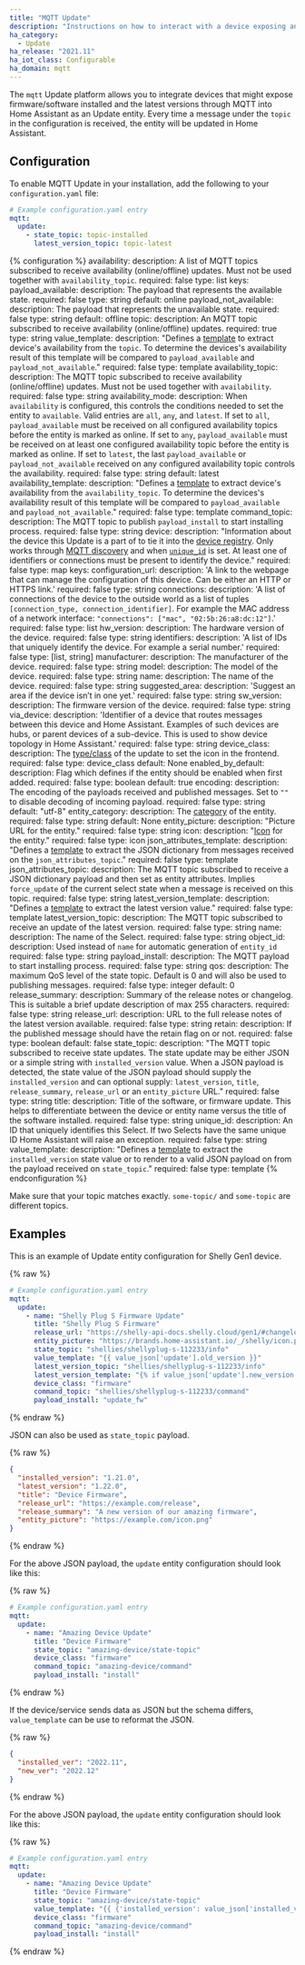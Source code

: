 ```yaml
---
title: "MQTT Update"
description: "Instructions on how to interact with a device exposing an Update entity through MQTT from within Home Assistant."
ha_category:
  - Update
ha_release: "2021.11"
ha_iot_class: Configurable
ha_domain: mqtt
---
```


The `mqtt` Update platform allows you to integrate devices that might expose firmware/software installed and the latest versions through MQTT into Home Assistant as an Update entity. Every time a message under the `topic` in the configuration is received, the entity will be updated in Home Assistant.

## Configuration

To enable MQTT Update in your installation, add the following to your `configuration.yaml` file:

```yaml
# Example configuration.yaml entry
mqtt:
  update:
    - state_topic: topic-installed
      latest_version_topic: topic-latest
```

{% configuration %}
availability:
  description: A list of MQTT topics subscribed to receive availability (online/offline) updates. Must not be used together with `availability_topic`.
  required: false
  type: list
  keys:
    payload_available:
      description: The payload that represents the available state.
      required: false
      type: string
      default: online
    payload_not_available:
      description: The payload that represents the unavailable state.
      required: false
      type: string
      default: offline
    topic:
      description: An MQTT topic subscribed to receive availability (online/offline) updates.
      required: true
      type: string
    value_template:
      description: "Defines a [template](/docs/configuration/templating/#using-templates-with-the-mqtt-integration) to extract device's availability from the `topic`. To determine the devices's availability result of this template will be compared to `payload_available` and `payload_not_available`."
      required: false
      type: template
availability_topic:
  description: The MQTT topic subscribed to receive availability (online/offline) updates. Must not be used together with `availability`.
  required: false
  type: string
availability_mode:
   description: When `availability` is configured, this controls the conditions needed to set the entity to `available`. Valid entries are `all`, `any`, and `latest`. If set to `all`, `payload_available` must be received on all configured availability topics before the entity is marked as online. If set to `any`, `payload_available` must be received on at least one configured availability topic before the entity is marked as online. If set to `latest`, the last `payload_available` or `payload_not_available` received on any configured availability topic controls the availability.
   required: false
   type: string
   default: latest
availability_template:
  description: "Defines a [template](/docs/configuration/templating/#using-templates-with-the-mqtt-integration) to extract device's availability from the `availability_topic`. To determine the devices's availability result of this template will be compared to `payload_available` and `payload_not_available`."
  required: false
  type: template
command_topic:
  description: The MQTT topic to publish `payload_install` to start installing process.
  required: false
  type: string
device:
  description: "Information about the device this Update is a part of to tie it into the [device registry](https://developers.home-assistant.io/docs/en/device_registry_index.html). Only works through [MQTT discovery](/docs/mqtt/discovery/) and when [`unique_id`](#unique_id) is set. At least one of identifiers or connections must be present to identify the device."
  required: false
  type: map
  keys:
    configuration_url:
      description: 'A link to the webpage that can manage the configuration of this device. Can be either an HTTP or HTTPS link.'
      required: false
      type: string
    connections:
      description: 'A list of connections of the device to the outside world as a list of tuples `[connection_type, connection_identifier]`. For example the MAC address of a network interface: `"connections": ["mac", "02:5b:26:a8:dc:12"]`.'
      required: false
      type: list
    hw_version:
      description: The hardware version of the device.
      required: false
      type: string
    identifiers:
      description: 'A list of IDs that uniquely identify the device. For example a serial number.'
      required: false
      type: [list, string]
    manufacturer:
      description: The manufacturer of the device.
      required: false
      type: string
    model:
      description: The model of the device.
      required: false
      type: string
    name:
      description: The name of the device.
      required: false
      type: string
    suggested_area:
      description: 'Suggest an area if the device isn’t in one yet.'
      required: false
      type: string
    sw_version:
      description: The firmware version of the device.
      required: false
      type: string
    via_device:
      description: 'Identifier of a device that routes messages between this device and Home Assistant. Examples of such devices are hubs, or parent devices of a sub-device. This is used to show device topology in Home Assistant.'
      required: false
      type: string
device_class:
  description: The [type/class](/integrations/update/#device-classes) of the update to set the icon in the frontend.
  required: false
  type: device_class
  default: None
enabled_by_default:
  description: Flag which defines if the entity should be enabled when first added.
  required: false
  type: boolean
  default: true
encoding:
  description: The encoding of the payloads received and published messages. Set to `""` to disable decoding of incoming payload.
  required: false
  type: string
  default: "utf-8"
entity_category:
  description: The [category](https://developers.home-assistant.io/docs/core/entity#generic-properties) of the entity.
  required: false
  type: string
  default: None
entity_picture:
  description: "Picture URL for the entity."
  required: false
  type: string
icon:
  description: "[Icon](/docs/configuration/customizing-devices/#icon) for the entity."
  required: false
  type: icon
json_attributes_template:
  description: "Defines a [template](/docs/configuration/templating/#using-templates-with-the-mqtt-integration) to extract the JSON dictionary from messages received on the `json_attributes_topic`."
  required: false
  type: template
json_attributes_topic:
  description: The MQTT topic subscribed to receive a JSON dictionary payload and then set as entity attributes. Implies `force_update` of the current select state when a message is received on this topic.
  required: false
  type: string
latest_version_template:
  description: "Defines a [template](/docs/configuration/templating/#using-templates-with-the-mqtt-integration) to extract the latest version value."
  required: false
  type: template
latest_version_topic:
  description: The MQTT topic subscribed to receive an update of the latest version.
  required: false
  type: string
name:
  description: The name of the Select.
  required: false
  type: string
object_id:
  description: Used instead of `name` for automatic generation of `entity_id`
  required: false
  type: string
payload_install:
  description: The MQTT payload to start installing process.
  required: false
  type: string
qos:
  description: The maximum QoS level of the state topic. Default is 0 and will also be used to publishing messages.
  required: false
  type: integer
  default: 0
release_summary:
  description: Summary of the release notes or changelog. This is suitable a brief update description of max 255 characters.
  required: false
  type: string
release_url:
  description: URL to the full release notes of the latest version available.
  required: false
  type: string
retain:
  description: If the published message should have the retain flag on or not.
  required: false
  type: boolean
  default: false
state_topic:
  description: "The MQTT topic subscribed to receive state updates. The state update may be either JSON or a simple string with `installed_version` value. When a JSON payload is detected, the state value of the JSON payload should supply the `installed_version` and can optional supply: `latest_version`, `title`, `release_summary`, `release_url` or an `entity_picture` URL."
  required: false
  type: string
title:
  description: Title of the software, or firmware update. This helps to differentiate between the device or entity name versus the title of the software installed.
  required: false
  type: string
unique_id:
  description: An ID that uniquely identifies this Select. If two Selects have the same unique ID Home Assistant will raise an exception.
  required: false
  type: string
value_template:
  description: "Defines a [template](/docs/configuration/templating/#using-templates-with-the-mqtt-integration) to extract the `installed_version` state value or to render to a valid JSON payload on from the payload received on `state_topic`."
  required: false
  type: template
{% endconfiguration %}

<div class='note warning'>

Make sure that your topic matches exactly. `some-topic/` and `some-topic` are different topics.

</div>

## Examples

This is an example of Update entity configuration for Shelly Gen1 device.

{% raw %}

```yaml
# Example configuration.yaml entry
mqtt:
  update:
    - name: "Shelly Plug S Firmware Update"
      title: "Shelly Plug S Firmware"
      release_url: "https://shelly-api-docs.shelly.cloud/gen1/#changelog"
      entity_picture: "https://brands.home-assistant.io/_/shelly/icon.png"
      state_topic: "shellies/shellyplug-s-112233/info"
      value_template: "{{ value_json['update'].old_version }}"
      latest_version_topic: "shellies/shellyplug-s-112233/info"
      latest_version_template: "{% if value_json['update'].new_version %}{{ value_json['update'].new_version }}{% else %}{{ value_json['update'].old_version }}{% endif %}"
      device_class: "firmware"
      command_topic: "shellies/shellyplug-s-112233/command"
      payload_install: "update_fw"
```

{% endraw %}

JSON can also be used as `state_topic` payload.

{% raw %}

```json
{
  "installed_version": "1.21.0",
  "latest_version": "1.22.0",
  "title": "Device Firmware",
  "release_url": "https://example.com/release",
  "release_summary": "A new version of our amazing firmware",
  "entity_picture": "https://example.com/icon.png"
}
```

{% endraw %}

For the above JSON payload, the `update` entity configuration should look like this:

{% raw %}

```yaml
# Example configuration.yaml entry
mqtt:
  update:
    - name: "Amazing Device Update"
      title: "Device Firmware"
      state_topic: "amazing-device/state-topic"
      device_class: "firmware"
      command_topic: "amazing-device/command"
      payload_install: "install"
```

{% endraw %}

If the device/service sends data as JSON but the schema differs, `value_template` can be use to reformat the JSON.

{% raw %}

```json
{
  "installed_ver": "2022.11",
  "new_ver": "2022.12"
}
```

{% endraw %}

For the above JSON payload, the `update` entity configuration should look like this:

{% raw %}

```yaml
# Example configuration.yaml entry
mqtt:
  update:
    - name: "Amazing Device Update"
      title: "Device Firmware"
      state_topic: "amazing-device/state-topic"
      value_template: "{{ {'installed_version': value_json['installed_ver'], 'latest_version': value_json['new_ver'] } | to_json }}"
      device_class: "firmware"
      command_topic: "amazing-device/command"
      payload_install: "install"
```

{% endraw %}
